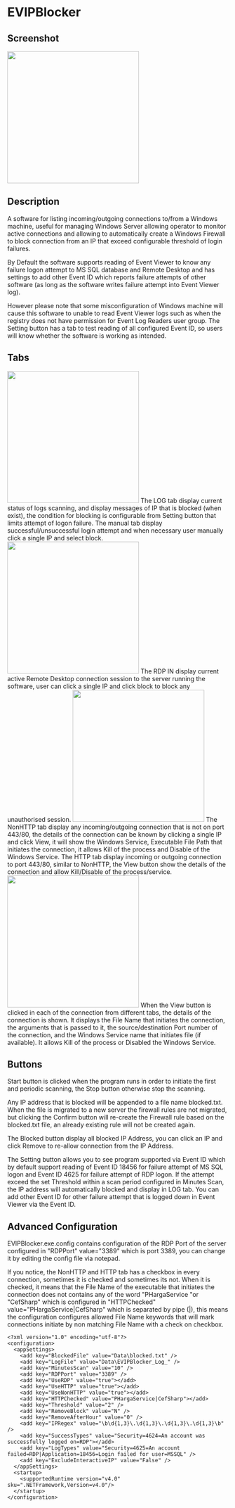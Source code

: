 # EVIPBlocker

## Screenshot
<img src="https://user-images.githubusercontent.com/19261780/133896978-d341c6c0-273e-45c9-abb4-2e944ca9b9c4.gif" width="300">

## Description
A software for listing incoming/outgoing connections to/from a Windows machine, useful for managing Windows Server allowing operator to monitor active connections and allowing to automatically create a Windows Firewall to block connection from an IP that exceed configurable threshold of login failures.

By Default the software supports reading of Event Viewer to know any failure logon attempt to MS SQL database and Remote Desktop and has settings to add other Event ID which reports failure attempts of other software (as long as the software writes failure attempt into Event Viewer log).

However please note that some misconfiguration of Windows machine will cause this software to unable to read Event Viewer logs such as when the registry does not have permission for Event Log Readers user group. The Setting button has a tab to test reading of all configured Event ID, so users will know whether the software is working as intended.

## Tabs
<img src="https://user-images.githubusercontent.com/19261780/133919229-5c09ec9a-1b4a-4c5e-968a-6069dd27c8a2.png" width="300">
The LOG tab display current status of logs scanning, and display messages of IP that is blocked (when exist), the condition for blocking is configurable from Setting button that limits attempt of logon failure. The manual tab display successful/unsuccessful login attempt and when necessary user manually click a single IP and select block. 


<img src="https://user-images.githubusercontent.com/19261780/133919237-afbb4e12-be88-4c8f-8748-c0d0f5011b18.png" width="300">
The RDP IN display current active Remote Desktop connection session to the server running the software, user can click a single IP and click block to block any unauthorised session.


<img src="https://user-images.githubusercontent.com/19261780/133919253-5e38ca6c-3481-4806-9251-0d416174c87c.png" width="300">
The NonHTTP tab display any incoming/outgoing connection that is not on port 443/80, the details of the connection can be known by clicking a single IP and click View, it will show the Windows Service, Executable File Path that initiates the connection, it allows Kill of the process and Disable of the Windows Service.
The HTTP tab display incoming or outgoing connection to port 443/80, similar to NonHTTP, the View button show the details of the connection and allow Kill/Disable of the process/service.

<img src="https://user-images.githubusercontent.com/19261780/133919275-aa7ac2f9-1444-4a86-a6ba-16017da77921.png" width="300">
When the View button is clicked in each of the connection from different tabs, the details of the connection is shown. It displays the File Name that initiates the connection, the arguments that is passed to it, the source/destination Port number of the connection, and the Windows Service name that initiates file (if available). It allows Kill of the process or Disabled the Windows Service.


## Buttons
Start button is clicked when the program runs in order to initiate the first and periodic scanning, the Stop button otherwise stop the scanning.

Any IP address that is blocked will be appended to a file name blocked.txt. When the file is migrated to a new server the firewall rules are not migrated, but clicking the Confirm button will re-create the Firewall rule based on the blocked.txt file, an already existing rule will not be created again.

The Blocked button display all blocked IP Address, you can click an IP and click Remove to re-allow connection from the IP Address.

The Setting button allows you to see program supported via Event ID which by default support reading of Event ID 18456 for failure attempt of MS SQL logon and Event ID 4625 for failure attempt of RDP logon. If the attempt exceed the set Threshold within a scan period configured in Minutes Scan, the IP address will automatically blocked and display in LOG tab. You can add other Event ID for other failure attempt that is logged down in Event Viewer via the Event ID.

## Advanced Configuration
EVIPBlocker.exe.config contains configuration of the RDP Port of the server configured in "RDPPort" value="3389" which is port 3389, you can change it by editing the config file via notepad.

If you notice, the NonHTTP and HTTP tab has a checkbox in every connection, sometimes it is checked and sometimes its not. When it is checked, it means that the File Name of the executable that initiates the connection does not contains any of the word "PHargaService "or "CefSharp" which is configured in "HTTPChecked" value="PHargaService|CefSharp" which is separated by pipe (|), this means the configuration configures allowed File Name keywords that will mark connections initiate by non matching File Name with a check on checkbox.
```
<?xml version="1.0" encoding="utf-8"?>
<configuration>
  <appSettings>
    <add key="BlockedFile" value="Data\blocked.txt" />
    <add key="LogFile" value="Data\EVIPBlocker_Log_" />
    <add key="MinutesScan" value="10" />
    <add key="RDPPort" value="3389" />
    <add key="UseRDP" value="true"></add>
    <add key="UseHTTP" value="true"></add>
    <add key="UseNonHTTP" value="true"></add>
    <add key="HTTPChecked" value="PHargaService|CefSharp"></add>
    <add key="Threshold" value="2" />
    <add key="RemoveBlock" value="N" />
    <add key="RemoveAfterHour" value="0" />
    <add key="IPRegex" value="\b\d{1,3}\.\d{1,3}\.\d{1,3}\.\d{1,3}\b" />
    <add key="SuccessTypes" value="Security=4624=An account was successfully logged on=RDP"></add>
    <add key="LogTypes" value="Security=4625=An account failed=RDP|Application=18456=Login failed for user=MSSQL" />
    <add key="ExcludeInteractiveIP" value="False" />
  </appSettings>
  <startup>
    <supportedRuntime version="v4.0" sku=".NETFramework,Version=v4.0"/>
  </startup>
</configuration>
```
